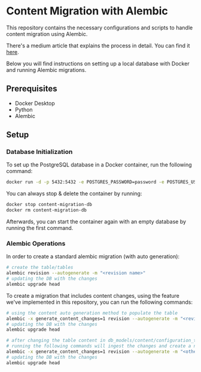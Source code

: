 # Content Migration with Alembic

This repository contains the necessary configurations and scripts to handle content migration using Alembic.

There's a medium article that explains the process in detail. You can find it [here](link_to_it).

Below you will find instructions on setting up a local database with Docker and running Alembic migrations.

## Prerequisites

- Docker Desktop
- Python
- Alembic

## Setup

### Database Initialization

To set up the PostgreSQL database in a Docker container, run the following command:

```bash
docker run -d -p 5432:5432 -e POSTGRES_PASSWORD=password -e POSTGRES_USER=admin -e POSTGRES_DB=content-migration-db --name content-migration-db library/postgres:14.9
```

You can always stop & delete the container by running:

```bash
docker stop content-migration-db
docker rm content-migration-db
```

Afterwards, you can start the container again with an empty database by running the first command.

### Alembic Operations

In order to create a standard alembic migration (with auto generation):

```bash
# create the table/tables
alembic revision --autogenerate -m "<revision name>"
# updating the DB with the changes
alembic upgrade head
```

To create a migration that includes content changes, using the feature we've implemented in this repository,
you can run the following commands:

```bash
# using the content auto generation method to populate the table
alembic -x generate_content_changes=1 revision --autogenerate -m "<revision name>"
# updating the DB with the changes
alembic upgrade head

# after changing the table content in db_models/content/configuration_table.py,
# running the following commands will ingest the changes and create a new migration
alembic -x generate_content_changes=1 revision --autogenerate -m "<other revision name>"
# updating the DB with the changes
alembic upgrade head
```
